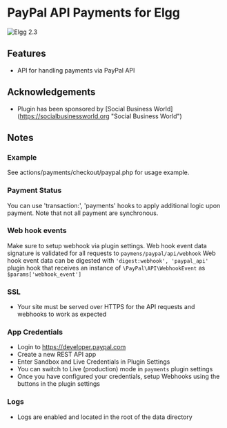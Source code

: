 PayPal API Payments for Elgg
============================
![Elgg 2.3](https://img.shields.io/badge/Elgg-2.3-orange.svg?style=flat-square)

## Features

 * API for handling payments via PayPal API

## Acknowledgements

 * Plugin has been sponsored by [Social Business World] (https://socialbusinessworld.org "Social Business World")

## Notes

### Example

See actions/payments/checkout/paypal.php for usage example.


### Payment Status

You can use 'transaction:<status>', 'payments' hooks to apply additional logic upon payment.
Note that not all payment are synchronous.

### Web hook events

Make sure to setup webhook via plugin settings. Web hook event data signature is validated for all requests to `paymens/paypal/api/webhook`
Web hook event data can be digested with `'digest:webhook', 'paypal_api'` plugin hook that receives an instance of `\PayPal\API\WebhookEvent` as `$params['webhook_event']`

### SSL

 * Your site must be served over HTTPS for the API requests and webhooks to work as expected

### App Credentials

 * Login to https://developer.paypal.com
 * Create a new REST API app
 * Enter Sandbox and Live Credentials in Plugin Settings
 * You can switch to Live (production) mode in `payments` plugin settings
 * Once you have configured your credentials, setup Webhooks using the buttons in the plugin settings

### Logs

 * Logs are enabled and located in the root of the data directory
